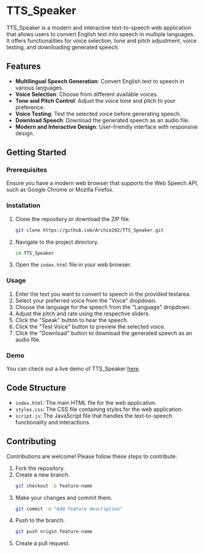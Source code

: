 # TTS_Speaker

TTS_Speaker is a modern and interactive text-to-speech web application that allows users to convert English text into speech in multiple languages. It offers functionalities for voice selection, tone and pitch adjustment, voice testing, and downloading generated speech.

## Features

- **Multilingual Speech Generation**: Convert English text to speech in various languages.
- **Voice Selection**: Choose from different available voices.
- **Tone and Pitch Control**: Adjust the voice tone and pitch to your preference.
- **Voice Testing**: Test the selected voice before generating speech.
- **Download Speech**: Download the generated speech as an audio file.
- **Modern and Interactive Design**: User-friendly interface with responsive design.

## Getting Started

### Prerequisites

Ensure you have a modern web browser that supports the Web Speech API, such as Google Chrome or Mozilla Firefox.

### Installation

1. Clone the repository or download the ZIP file.
   ```bash
   git clone https://github.com/Archie202/TTS_Speaker.git
   ```
2. Navigate to the project directory.
   ```bash
   cd TTS_Speaker
   ```
3. Open the `index.html` file in your web browser.

### Usage

1. Enter the text you want to convert to speech in the provided textarea.
2. Select your preferred voice from the "Voice" dropdown.
3. Choose the language for the speech from the "Language" dropdown.
4. Adjust the pitch and rate using the respective sliders.
5. Click the "Speak" button to hear the speech.
6. Click the "Test Voice" button to preview the selected voice.
7. Click the "Download" button to download the generated speech as an audio file.

### Demo

You can check out a live demo of TTS_Speaker [here](#).

## Code Structure

- `index.html`: The main HTML file for the web application.
- `styles.css`: The CSS file containing styles for the web application.
- `script.js`: The JavaScript file that handles the text-to-speech functionality and interactions.

## Contributing

Contributions are welcome! Please follow these steps to contribute:

1. Fork the repository.
2. Create a new branch.
   ```bash
   git checkout -b feature-name
   ```
3. Make your changes and commit them.
   ```bash
   git commit -m "Add feature description"
   ```
4. Push to the branch.
   ```bash
   git push origin feature-name
   ```
5. Create a pull request.

